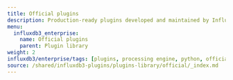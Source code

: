 ```yaml
---
title: Official plugins
description: Production-ready plugins developed and maintained by InfluxData.
menu:
  influxdb3_enterprise:
    name: Official plugins
    parent: Plugin library
weight: 2
influxdb3/enterprise/tags: [plugins, processing engine, python, official]
source: /shared/influxdb3-plugins/plugins-library/official/_index.md
---
```


<!-- //SOURCE - content/shared/influxdb3-plugins/plugins-library/official/_index.md -->
